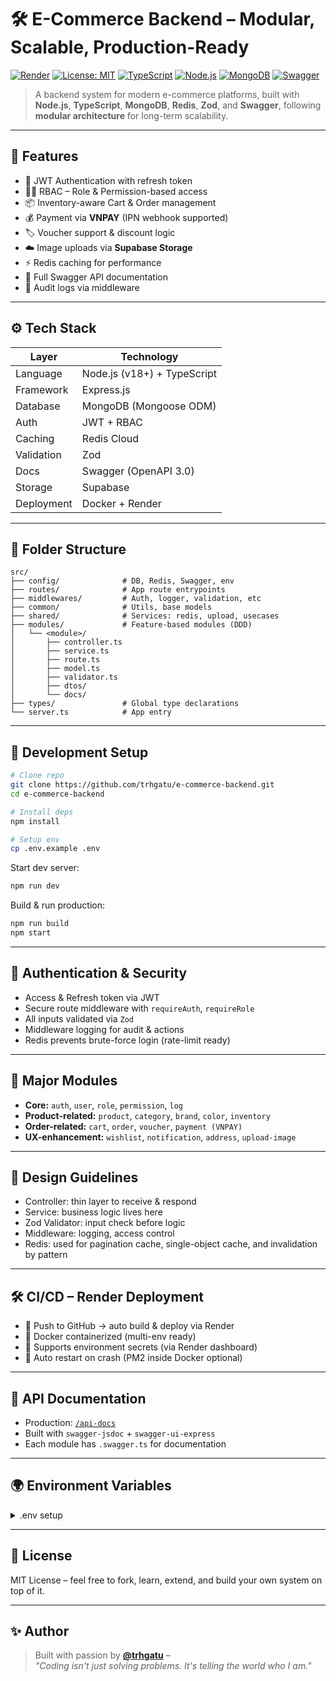# 🛠️ E-Commerce Backend – Modular, Scalable, Production-Ready

[![Render](https://img.shields.io/badge/render-live-success?logo=render&style=flat-square)](https://e-commerce-backend-develop.onrender.com/api-docs)
[![License: MIT](https://img.shields.io/badge/license-MIT-blue.svg?style=flat-square)](https://opensource.org/licenses/MIT)
[![TypeScript](https://img.shields.io/badge/code-typescript-blue?style=flat-square&logo=typescript)](https://www.typescriptlang.org/)
[![Node.js](https://img.shields.io/badge/node.js-18+-brightgreen?style=flat-square&logo=node.js)](https://nodejs.org/)
[![MongoDB](https://img.shields.io/badge/mongoDB-atlas-success?style=flat-square&logo=mongodb)](https://www.mongodb.com/atlas)
[![Swagger](https://img.shields.io/badge/docs-swagger-yellow?style=flat-square&logo=swagger)](https://e-commerce-backend-develop.onrender.com/api-docs)

> A backend system for modern e-commerce platforms, built with **Node.js**, **TypeScript**, **MongoDB**, **Redis**, **Zod**, and **Swagger**, following **modular architecture** for long-term scalability.

---

## 🚀 Features

- 🔐 JWT Authentication with refresh token
- 🧑‍⚖️ RBAC – Role & Permission-based access
- 📦 Inventory-aware Cart & Order management
- 💰 Payment via **VNPAY** (IPN webhook supported)
- 🏷️ Voucher support & discount logic
- ☁️ Image uploads via **Supabase Storage**
- ⚡ Redis caching for performance
- 🔎 Full Swagger API documentation
- 🧾 Audit logs via middleware

---

## ⚙️ Tech Stack

| Layer         | Technology                          |
|---------------|--------------------------------------|
| Language      | Node.js (v18+) + TypeScript         |
| Framework     | Express.js                          |
| Database      | MongoDB (Mongoose ODM)              |
| Auth          | JWT + RBAC                          |
| Caching       | Redis Cloud                         |
| Validation    | Zod                                 |
| Docs          | Swagger (OpenAPI 3.0)               |
| Storage       | Supabase                            |
| Deployment    | Docker + Render                     |

---

## 🧱 Folder Structure

```
src/
├── config/              # DB, Redis, Swagger, env
├── routes/              # App route entrypoints
├── middlewares/         # Auth, logger, validation, etc
├── common/              # Utils, base models
├── shared/              # Services: redis, upload, usecases
├── modules/             # Feature-based modules (DDD)
│   └── <module>/
│       ├── controller.ts
│       ├── service.ts
│       ├── route.ts
│       ├── model.ts
│       ├── validator.ts
│       ├── dtos/
│       └── docs/
├── types/               # Global type declarations
└── server.ts            # App entry
```

---

## 🧪 Development Setup

```bash
# Clone repo
git clone https://github.com/trhgatu/e-commerce-backend.git
cd e-commerce-backend

# Install deps
npm install

# Setup env
cp .env.example .env
```

Start dev server:

```bash
npm run dev
```

Build & run production:

```bash
npm run build
npm start
```

---

## 🔐 Authentication & Security

- Access & Refresh token via JWT
- Secure route middleware with `requireAuth`, `requireRole`
- All inputs validated via `Zod`
- Middleware logging for audit & actions
- Redis prevents brute-force login (rate-limit ready)

---

## 💼 Major Modules

- **Core:** `auth`, `user`, `role`, `permission`, `log`
- **Product-related:** `product`, `category`, `brand`, `color`, `inventory`
- **Order-related:** `cart`, `order`, `voucher`, `payment (VNPAY)`
- **UX-enhancement:** `wishlist`, `notification`, `address`, `upload-image`

---

## 🧠 Design Guidelines

- Controller: thin layer to receive & respond
- Service: business logic lives here
- Zod Validator: input check before logic
- Middleware: logging, access control
- Redis: used for pagination cache, single-object cache, and invalidation by pattern

---

## 🛠️ CI/CD – Render Deployment

- 🎯 Push to GitHub → auto build & deploy via Render
- 🧱 Docker containerized (multi-env ready)
- 🧩 Supports environment secrets (via Render dashboard)
- 🔄 Auto restart on crash (PM2 inside Docker optional)

---

## 📘 API Documentation

- Production: [`/api-docs`](https://e-commerce-backend-develop.onrender.com/api-docs)
- Built with `swagger-jsdoc` + `swagger-ui-express`
- Each module has `.swagger.ts` for documentation

---

## 🌍 Environment Variables

<details>
<summary>.env setup</summary>

```env
# Server
PORT=5000
NODE_ENV=development
API_URL=http://localhost:5000/api/v1

# MongoDB
MONGODB_URI=mongodb://localhost:27017/ecommerce

# Redis
REDIS_USERNAME=default
REDIS_HOST=your.redis.host
REDIS_PORT=12345
REDIS_PASSWORD=your_password

# JWT
JWT_SECRET=your_jwt_secret

# Supabase
SUPABASE_URL=https://xyz.supabase.co
SUPABASE_SERVICE_ROLE_KEY=your_supabase_key

# VNPAY
VNP_TMNCODE=your_code
VNP_HASH_SECRET=your_secret
VNP_URL=https://sandbox.vnpayment.vn/paymentv2/vpcpay.html
VNP_RETURN_URL=https://yourdomain.com/api/v1/payments/vnpay/return
```

</details>

---

## 📜 License

MIT License – feel free to fork, learn, extend, and build your own system on top of it.

---

## ✨ Author

> Built with passion by [**@trhgatu**](https://github.com/trhgatu) –  
> *"Coding isn't just solving problems. It's telling the world who I am."*
